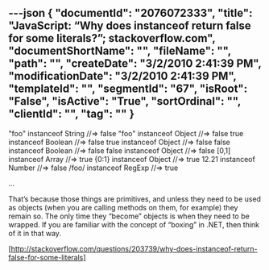 ---json
{
  "documentId": "2076072333",
  "title": "JavaScript: “Why does instanceof return false for some literals?”; stackoverflow.com",
  "documentShortName": "",
  "fileName": "",
  "path": "",
  "createDate": "3/2/2010 2:41:39 PM",
  "modificationDate": "3/2/2010 2:41:39 PM",
  "templateId": "",
  "segmentId": "67",
  "isRoot": "False",
  "isActive": "True",
  "sortOrdinal": "",
  "clientId": "",
  "tag": ""
}
---

&quot;foo&quot; instanceof String //=&gt; false
&quot;foo&quot; instanceof Object //=&gt; false
true instanceof Boolean //=&gt; false
true instanceof Object //=&gt; false
false instanceof Boolean //=&gt; false
false instanceof Object //=&gt; false
[0,1] instanceof Array //=&gt; true
{0:1} instanceof Object //=&gt; true
12.21 instanceof Number //=&gt; false
/foo/ instanceof RegExp //=&gt; true

…

That’s because those things are primitives, and unless they need to be used as objects (when you are calling methods on them, for example) they remain so. The only time they “become” objects is when they need to be wrapped. If you are familiar with the concept of “boxing” in .NET, then think of it in that way.

[http://stackoverflow.com/questions/203739/why-does-instanceof-return-false-for-some-literals]
